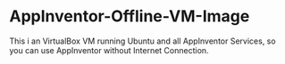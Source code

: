 AppInventor-Offline-VM-Image
============================

This i an VirtualBox VM running Ubuntu and all AppInventor Services, so you can use AppInventor without Internet Connection.
